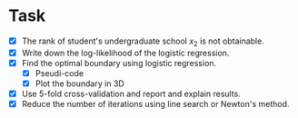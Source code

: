 # Task

- [x] The rank of student's undergraduate school $x_2$ is not obtainable.
- [x] Write down the log-likelihood of the logistic regression.
- [x] Find the optimal boundary using logistic regression.
  - [x] Pseudi-code
  - [x] Plot the boundary in 3D
- [x] Use 5-fold cross-validation and report and explain results.
- [x] Reduce the number of iterations using line search or Newton's method.